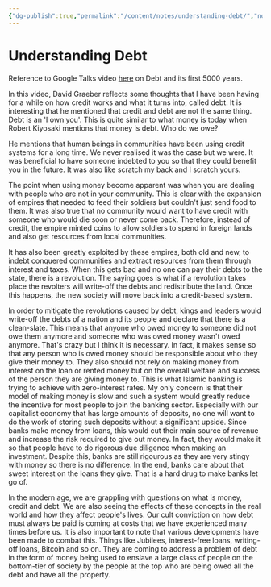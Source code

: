 ```yaml
---
{"dg-publish":true,"permalink":"/content/notes/understanding-debt/","noteIcon":""}
---
```


# Understanding Debt

Reference to Google Talks video [here](https://www.youtube.com/watch?v=CZIINXhGDcs&list=WL&index=9) on Debt and its first 5000 years.

In this video, David Graeber reflects some thoughts that I have been having for a while on how credit works and what it turns into, called debt. It is interesting that he mentioned that credit and debt are not the same thing. Debt is an 'I own you'. This is quite similar to what money is today when Robert Kiyosaki mentions that money is debt. Who do we owe?

He mentions that human beings in communities have been using credit systems for a long time. We never realised it was the case but we were. It was beneficial to have someone indebted to you so that they could benefit you in the future. It was also like scratch my back and I scratch yours. 

The point when using money become apparent was when you are dealing with people who are not in your community. This is clear with the expansion of empires that needed to feed their soldiers but couldn't just send food to them. It was also true that no community would want to have credit with someone who would die soon or never come back. Therefore, instead of credit, the empire minted coins to allow soldiers to spend in foreign lands and also get resources from local communities.

It has also been greatly exploited by these empires, both old and new, to indebt conquered communities and extract resources from them through interest and taxes. When this gets bad and no one can pay their debts to the state, there is a revolution. The saying goes is what if a revolution takes place the revolters will write-off the debts and redistribute the land. Once this happens, the new society will move back into a credit-based system.

In order to mitigate the revolutions caused by debt, kings and leaders would write-off the debts of a nation and its people and declare that there is a clean-slate. This means that anyone who owed money to someone did not owe them anymore and someone who was owed money wasn't owed anymore. That's crazy but I think it is necessary. In fact, it makes sense so that any person who is owed money should be responsible about who they give their money to. They also should not rely on making money from interest on the loan or rented money but on the overall welfare and success of the person they are giving money to. This is what Islamic banking is trying to achieve with zero-interest rates. My only concern is that their model of making money is slow and such a system would greatly reduce the incentive for most people to join the banking sector. Especially with our capitalist economy that has large amounts of deposits, no one will want to do the work of storing such deposits without a significant upside. Since banks make money from loans, this would cut their main source of revenue and increase the risk required to give out money. In fact, they would make it so that people have to do rigorous due diligence when making an investment. Despite this, banks are still rigourous as they are very stingy with money so there is no difference. In the end, banks care about that sweet interest on the loans they give. That is a hard drug to make banks let go of.

In the modern age, we are grappling with questions on what is money, credit and debt. We are also seeing the effects of these concepts in the real world and how they affect people's lives. Our cult conviction on how debt must always be paid is coming at costs that we have experienced many times before us. It is also important to note that various developments have been made to combat this. Things like Jubilees, interest-free loans, writing-off loans, Bitcoin and so on. They are coming to address a problem of debt in the form of money being used to enslave a large class of people on the bottom-tier of society by the people at the top who are being owed all the debt and have all the property.


